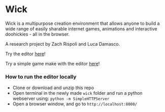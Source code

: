 # Wick

Wick is a multipurpose creation environment that allows anyone to build a wide range of easily sharable internet games, animations and interactive doohickies - all in the browser.  

A research project by Zach Rispoli and Luca Damasco. 

Try the editor [here](http://zrispo.co/wick/wick-editor.htm)!

Try a simple game make with the editor [here](http://zrispo.co/wick/test/dont-click-the-bee.html)!

### How to run the editor locally
* Clone or download and unzip this repo
* Open terminal in the newly made `wick` folder and run a python webserver using: `python -m SimpleHTTPServer`
* Open a browser window, and go to `http://localhost:8000/`
